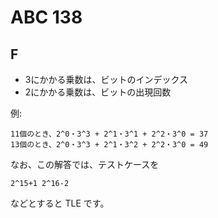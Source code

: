 # ABC 138

## F
- 3にかかる乗数は、ビットのインデックス
- 2にかかる乗数は、ビットの出現回数

例:
```
11個のとき、2^0・3^3 + 2^1・3^1 + 2^2・3^0 = 37
13個のとき、2^0・3^3 + 2^1・3^2 + 2^2・3^0 = 49
```

なお、この解答では、テストケースを
```
2^15+1 2^16-2
```
などとすると TLE です。
